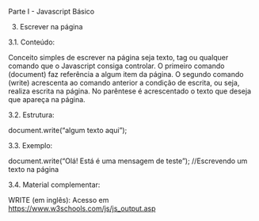 Parte I - Javascript Básico

3. Escrever na página

3.1. Conteúdo: 

Conceito simples de escrever na página seja texto, tag ou qualquer comando que o Javascript consiga controlar. O primeiro comando (document) faz referência a algum item da página. O segundo comando (write) acrescenta ao comando anterior a condição de escrita, ou seja, realiza escrita na página. No parêntese é acrescentado o texto que deseja que apareça na página.

3.2. Estrutura: 

document.write(“algum texto aqui”);

3.3. Exemplo:

document.write(“Olá! Está é uma mensagem de teste”);     //Escrevendo um texto na página

3.4. Material complementar:

WRITE (em inglês):
Acesso em <https://www.w3schools.com/js/js_output.asp>
